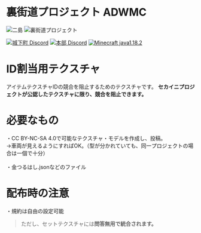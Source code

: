 # 裏街道プロジェクト ADWMC
![二島](https://github.com/tam1192/ADWMC_RSPACK/blob/main/pack.png)
![裏街道プロジェクト](https://github.com/tam1192/ADWMC_RSPACK/blob/main/urakaido.png)

[![城下町 Discord](https://img.shields.io/discord/882784624588238848?color=57F287&label=%E5%9F%8E%E4%B8%8B%E7%94%BA&style=flat-square&logo=discord)](https://discord.gg/8RmBezF9Zb)
[![本部 Discord](https://img.shields.io/discord/967754420156784690?color=5865F2&label=%E6%9C%AC%E9%83%A8&style=flat-square&logo=discord)](https://discord.gg/7XVb9TD2Cp)
[![Minecraft java1.18.2](https://img.shields.io/badge/minecraft-java%201.18.2-orange?style=flat-square)](https://www.minecraft.net/)

# ID割当用テクスチャ
アイテムテクスチャIDの競合を阻止するためのテクスチャです。
**セカイニプロジェクトが公認したテクスチャに限り、競合を阻止できます。**

# 必要なもの
・CC BY-NC-SA 4.0で可能なテクスチャ・モデルを作成し、投稿。<br>
→車両が見えるようにすればOK。（型が分かれていても、同一プロジェクトの場合は一個で十分）<br><br>
・金つるはし.jsonなどのファイル<br>

# 配布時の注意
・規約は自由の設定可能
> ただし、セットテクスチャには**問答無用で統合されます。**
